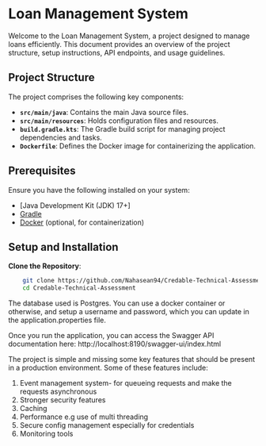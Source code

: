 # Loan Management System 

Welcome to the Loan Management System, a project designed to manage loans efficiently. This document provides an overview of the project structure, setup instructions, API endpoints, and usage guidelines.

## Project Structure

The project comprises the following key components:

- **`src/main/java`**: Contains the main Java source files.
- **`src/main/resources`**: Holds configuration files and resources.
- **`build.gradle.kts`**: The Gradle build script for managing project dependencies and tasks.
- **`Dockerfile`**: Defines the Docker image for containerizing the application.

## Prerequisites

Ensure you have the following installed on your system:

- [Java Development Kit (JDK) 17+]
- [Gradle](https://gradle.org/install/)
- [Docker](https://www.docker.com/get-started) (optional, for containerization)

## Setup and Installation

**Clone the Repository**:
   ```bash
       git clone https://github.com/Nahasean94/Credable-Technical-Assessment.git
       cd Credable-Technical-Assessment
```

The database used is Postgres. You can use a docker container or otherwise, and setup a username and password, which 
you can update in the application.properties file.

Once you run the application, you can access the Swagger API documentation here:
http://localhost:8190/swagger-ui/index.html

The project is simple and missing some key features that should be present in a production environment. Some of 
these features include:
1. Event management system- for queueing requests and make the requests asynchronous 
2. Stronger security features
3. Caching
4. Performance e.g use of multi threading
5. Secure config management especially for credentials
6. Monitoring tools


